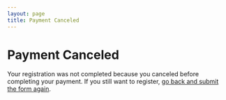 ```yaml
---
layout: page
title: Payment Canceled
---
```

# Payment Canceled

Your registration was not completed because you canceled before completing your
payment. If you still want to register, [go back and submit the form again](/copy#register).
